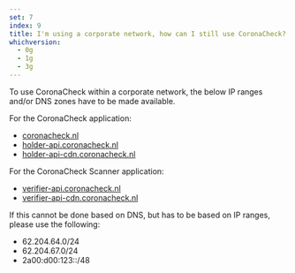 ```yaml
---
set: 7
index: 9
title: I'm using a corporate network, how can I still use CoronaCheck?
whichversion:
  - 0g
  - 1g
  - 3g
---
```

To use CoronaCheck within a corporate network, the below IP ranges and/or DNS zones have to be made available.

For the CoronaCheck application:
- [coronacheck.nl](http://coronacheck.nl/)
- [holder-api.coronacheck.nl](http://holder-api.coronacheck.nl/)
- [holder-api-cdn.coronacheck.nl](http://holder-api-cdn.coronacheck.nl/)

For the CoronaCheck Scanner application:
- [verifier-api.coronacheck.nl](http://verifier-api.coronacheck.nl/)
- [verifier-api-cdn.coronacheck.nl](http://verifier-api-cdn.coronacheck.nl/)

If this cannot be done based on DNS, but has to be based on IP ranges, please use the following:
- 62.204.64.0/24
- 62.204.67.0/24
- 2a00:d00:123::/48
